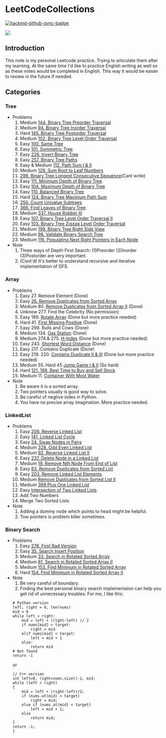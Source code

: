 # LeetCodeCollections

[![hackmd-github-sync-badge](https://hackmd.io/oFGEhcbSS2OSunc6adfa1w/badge)](https://hackmd.io/oFGEhcbSS2OSunc6adfa1w)


![](https://i.imgur.com/AyFYwud.png)

## Introduction
This note is my personal Leetcode practice. Trying to articulate them after my learning. At the same time I'd like to practice English writing as well so as these notes would be completed in English. This way it would be easier to review in the future if needed. 

## Categories

### Tree
- Problems
    1. Medium [144. Binary Tree Preorder Traversal](https://hackmd.io/zZk01ti-RRWkcDXigm1ayg)
    2. Medium [94. Binary Tree Inorder Traversal](https://hackmd.io/ivApRuhVQEyjMYJhHNutBQ)
    3. Hard [145. Binary Tree Postorder Traversal](https://hackmd.io/rck1NUdnQp2EmJ9sxQ95jg)
    4. Medium [102. Binary Tree Level Order Traversal](https://hackmd.io/0PSEluNbSByMXeedCW2_Jw)
    5. Easy [100. Same Tree](https://hackmd.io/jKv-6ydHQW-j6uxzBYLXKQ)
    6. Easy [101. Symmetric Tree](https://hackmd.io/h0wlxDL6TtCMphddrEFXMQ)
    7. Easy [226. Invert Binary Tree](https://hackmd.io/MOk4wB92Tdy7ERvVzNuL7g)
    8. Easy [257. Binary Tree Paths](https://hackmd.io/3w79PJA4Su6YUnwV8Tva2g)
    9. Easy & Medium [112. Path Sum I & II](https://hackmd.io/X8BMywz0Q3qV2co8Ooy7jw)
    10. Medium [129. Sum Root to Leaf Numbers]()
    11. [298. Binary Tree Longest Consecutive Sequence]()(Cant write)
    12. Easy [111. Minimum Depth of Binary Tree](https://hackmd.io/hP-lAWAISZaoPwt89ZBJug)
    13. Easy [104. Maximum Depth of Binary Tree](https://hackmd.io/0CRV6MFJRaGek8BTvlPLDQ)
    14. Easy [110. Balanced Binary Tree](https://hackmd.io/V1QgcuVURpaaox5fizZ2Gw)
    15. Hard [124. Binary Tree Maximum Path Sum
    ](https://hackmd.io/Ucst_AvCTTmgTSS-5k7DvQ)
    16. [250. Count Univalue Subtrees](https://hackmd.io/zpsx3k4yQ26RrcBjQaGsog)
    17. [366. Find Leaves of Binary Tree]()
    18. Medium [337. House Robber III](https://hackmd.io/soSVP8ANQDeCtfR0YG1DQA)
    19. Easy [107. Binary Tree Level Order Traversal II](https://hackmd.io/JS9gBNR-SKOAW1_BNg1RGg)
    20. Easy [103. Binary Tree Zigzag Level Order Traversal](https://leetcode.com/problems/binary-tree-zigzag-level-order-traversal/)
    21. Medium [199. Binary Tree Right Side View](https://hackmd.io/v59LyFAZSS-fiEipiy0yrA)
    22. Medium [98. Validate Binary Search Tree](https://hackmd.io/oFGEhcbSS2OSunc6adfa1w)
    23. Medium [116. Populating Next Right Pointers in Each Node](https://hackmd.io/rJcvys3sS1W5hq5ojUy7OQ)
- Note
    1. Three ways of Depth First Search: (1)Preorder (2)Inorder (3)Postorder are very important.
    2. (Cont'd) It's better to understand recursive and iterative implementation of DFS.
    
### Array
- Problems
    1. Easy 27. Remove Element (Done)
    2. Easy [26. Remove Duplicates from Sorted Array](https://hackmd.io/Smz2SJ57QFe_4K0Gqeyzig)
    3. Medium 80. [Remove Duplicates from Sorted Array II](https://hackmd.io/ow-3prR1Sc2WNJWJzZ_z5Q) (Done) 
    4. Unknow 277. Find the Celebrity (No permission)
    5. Easy 189. [Rotate Array](https://hackmd.io/yQ0XjBRqQVySVij7RMbM1w) (Done but more practice needed)
    6. Hard 41. [First Missing Positive](https://hackmd.io/rWIvxsXxQxumb187Zyy4zw) (Done)
    7. Easy 299. Bulls and Cows (Done)
    8. Medium 134. [Gas Station](https://hackmd.io/ogUTvf_BQ6uBd0XO7DAYZA) (Done)
    9. Medium 274.& 275. [H-Index](https://hackmd.io/mRIs13zZQRWBnzX7SkvkvA) (Done but more practice needed)
    10. Easy 243. [Shortest Word Distance](https://hackmd.io/0YOnPYVGRiO09c7bP1ECJA) (Done)
    11. Easy 217. Contains Duplicate (Done)
    12. Easy 219. 220. [Contains Duplicate II & III](https://hackmd.io/9Cuqqr16RR6piKthWvdWCg) (Done but more practice needed)
    13. Medium 55. Hard 45 [Jump Game I & II](https://hackmd.io/KAhEVPc6SemUntgRYOBJrw) (So hard)
    14. Hard [121. 188. Best Time to Buy and Sell Stock](https://hackmd.io/huYrV_FbTTqzAtEWM5xnFg)
    15. Medium 11. [Container With Most Water](https://hackmd.io/NkSkdiMOSIu3scMctcaqZQ)
- Note
    1. Be aware it is a sorted array.
    2. Two pointers usually is good way to solve.
    3. Be careful of negtive index in Python.
    4. You have no precise array imagination. More practice needed.

### LinkedList
- Problems
    1. Easy [206. Reverse Linked List](https://hackmd.io/TzUkBaBlSjuXJ2alR0UhEA)
    2. Easy [141. Linked List Cycle](https://hackmd.io/dCY2MdBUS56Rc9DAWebn1g)
    3. Easy [24. Swap Nodes in Pairs](https://hackmd.io/fGUrk1XYSL-LCzehPQyOaw)
    4. Medium [328. Odd Even Linked List](https://hackmd.io/2rqJAKhcSam7fmhvrF7jTw)
    5. Medium [92. Reverse Linked List II](/sIDEXRSCTBOTMuRtf96MLw)
    6. Easy [237. Delete Node in a Linked List](https://hackmd.io/6d28t3ARSi-Xgg7xcF4F4A?both)
    7. Medium [19. Remove Nth Node From End of List](/1q1KxpJNRsCxYoFGYeL96A)
    8. Easy [83. Remove Duplicates from Sorted List](https://hackmd.io/stOGxq_QT3as5DW3fLq26Q)
    9. Easy [203. Remove Linked List Elements](https://hackmd.io/nHVP-6myQF-lAMYWNXmvhw)
    10. Medium [Remove Duplicates from Sorted List II](https://hackmd.io/N4KXJWoDTk2d6lptlAnChw)
    11. Medium [369 Plus One Linked List](https://hackmd.io/Lk0iSFYfTcSJBc_5Epmzrg)
    12. Easy [Intersection of Two Linked Lists](https://hackmd.io/fmK2esz-QYCYYqXV1gNNKQ)
    13. Add Two Numbers
    14. Merge Two Sorted Lists
- Note
    1. Adding a dummy node which points to head might be helpful.
    2. Tow pointers is problem killer sometimes.
    
### Binary Search
- Problems
    1. Easy [278. First Bad Version](/_qvPJaLbRMmdyWzUykkkFQ) 
    2. Easy [35. Search Insert Position](/QZG5FcVXSty8hOEwynWOvQ)
    3. Medium [33. Search in Rotated Sorted Array](/DoR6t8e3TXyOcy-ZiQLntg)
    4. Medium [81. Search in Rotated Sorted Array II](https://hackmd.io/7SisJTJsQfaRJplstjpnjA)
    5. Medium [153. Find Minimum in Rotated Sorted Array](/paC_5VYjRMW42v9pmnvA-A)
    6. Hard [154. Find Minimum in Rotated Sorted Array II](https://hackmd.io/vniePA2ISZajm6H1m9IwIA)
- Note
    1. Be very careful of boundary.
    2. Finding the best personal binary search implementaion can help you get rid of unnecessary troubles. For me, I like this:
    ```python=
    # Python version
    left, right = 0, len(nums)
    mid = 0
    while left < right:
        mid = left + (right-left) // 2
        if nums[mid] > target:
            right = mid
        elif nums[mid] < target:
            left = mid + 1
        else:
            return mid
    # Not found
    return -1
    ```
    or 
    ```C++=
    // C++ version
    int left=0, right=nums.size()-1, mid;
    while (left < right)
    {
        mid = left + (right-left)/2;
        if (nums.at(mid) > target)
            right = mid;
        else if (nums.at(mid) < target)
            left = mid + 1;
        else
            return mid;
    }
    return -1;
    }
    ```
    